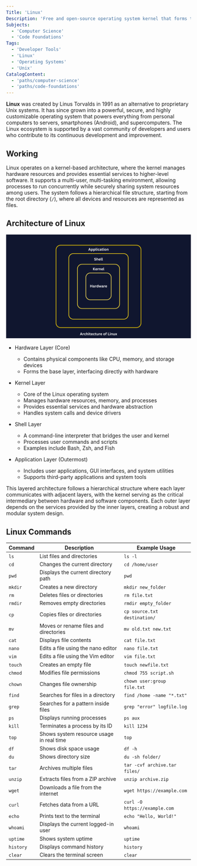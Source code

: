 ```yaml
---
Title: 'Linux'
Description: 'Free and open-source operating system kernel that forms the foundation of numerous operating systems (distributions).'
Subjects:
  - 'Computer Science'
  - 'Code Foundations'
Tags:
  - 'Developer Tools'
  - 'Linux'
  - 'Operating Systems'
  - 'Unix'
CatalogContent:
  - 'paths/computer-science'
  - 'paths/code-foundations'
---
```


**Linux** was created by Linus Torvalds in 1991 as an alternative to proprietary Unix systems. It has since grown into a powerful, secure, and highly customizable operating system that powers everything from personal computers to servers, smartphones (Android), and supercomputers. The Linux ecosystem is supported by a vast community of developers and users who contribute to its continuous development and improvement.

## Working

Linux operates on a kernel-based architecture, where the kernel manages hardware resources and provides essential services to higher-level software. It supports a multi-user, multi-tasking environment, allowing processes to run concurrently while securely sharing system resources among users. The system follows a hierarchical file structure, starting from the root directory (`/`), where all devices and resources are represented as files.

## Architecture of Linux

![Linux Architecture](https://raw.githubusercontent.com/Codecademy/docs/main/media/general-linux.png)

- Hardware Layer (Core)

  - Contains physical components like CPU, memory, and storage devices
  - Forms the base layer, interfacing directly with hardware

- Kernel Layer

  - Core of the Linux operating system
  - Manages hardware resources, memory, and processes
  - Provides essential services and hardware abstraction
  - Handles system calls and device drivers

- Shell Layer

  - A command-line interpreter that bridges the user and kernel
  - Processes user commands and scripts
  - Examples include Bash, Zsh, and Fish

- Application Layer (Outermost)
  - Includes user applications, GUI interfaces, and system utilities
  - Supports third-party applications and system tools

This layered architecture follows a hierarchical structure where each layer communicates with adjacent layers, with the kernel serving as the critical intermediary between hardware and software components. Each outer layer depends on the services provided by the inner layers, creating a robust and modular system design.

## Linux Commands

| Command   | Description                              | Example Usage                 |
| --------- | ---------------------------------------- | ----------------------------- |
| `ls`      | List files and directories               | `ls -l`                       |
| `cd`      | Changes the current directory            | `cd /home/user`               |
| `pwd`     | Displays the current directory path      | `pwd`                         |
| `mkdir`   | Creates a new directory                  | `mkdir new_folder`            |
| `rm`      | Deletes files or directories             | `rm file.txt`                 |
| `rmdir`   | Removes empty directories                | `rmdir empty_folder`          |
| `cp`      | Copies files or directories              | `cp source.txt destination/`  |
| `mv`      | Moves or rename files and directories    | `mv old.txt new.txt`          |
| `cat`     | Displays file contents                   | `cat file.txt`                |
| `nano`    | Edits a file using the nano editor       | `nano file.txt`               |
| `vim`     | Edits a file using the Vim editor        | `vim file.txt`                |
| `touch`   | Creates an empty file                    | `touch newfile.txt`           |
| `chmod`   | Modifies file permissions                | `chmod 755 script.sh`         |
| `chown`   | Changes file ownership                   | `chown user:group file.txt`   |
| `find`    | Searches for files in a directory        | `find /home -name "*.txt"`    |
| `grep`    | Searches for a pattern inside files      | `grep "error" logfile.log`    |
| `ps`      | Displays running processes               | `ps aux`                      |
| `kill`    | Terminates a process by its ID           | `kill 1234`                   |
| `top`     | Shows system resource usage in real time | `top`                         |
| `df`      | Shows disk space usage                   | `df -h`                       |
| `du`      | Shows directory size                     | `du -sh folder/`              |
| `tar`     | Archives multiple files                  | `tar -cvf archive.tar files/` |
| `unzip`   | Extracts files from a ZIP archive        | `unzip archive.zip`           |
| `wget`    | Downloads a file from the internet       | `wget https://example.com`    |
| `curl`    | Fetches data from a URL                  | `curl -O https://example.com` |
| `echo`    | Prints text to the terminal              | `echo "Hello, World!"`        |
| `whoami`  | Displays the current logged-in user      | `whoami`                      |
| `uptime`  | Shows system uptime                      | `uptime`                      |
| `history` | Displays command history                 | `history`                     |
| `clear`   | Clears the terminal screen               | `clear`                       |
